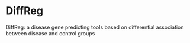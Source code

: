 # DiffReg
DiffReg: a disease gene predicting tools based on differential association between disease and control groups
